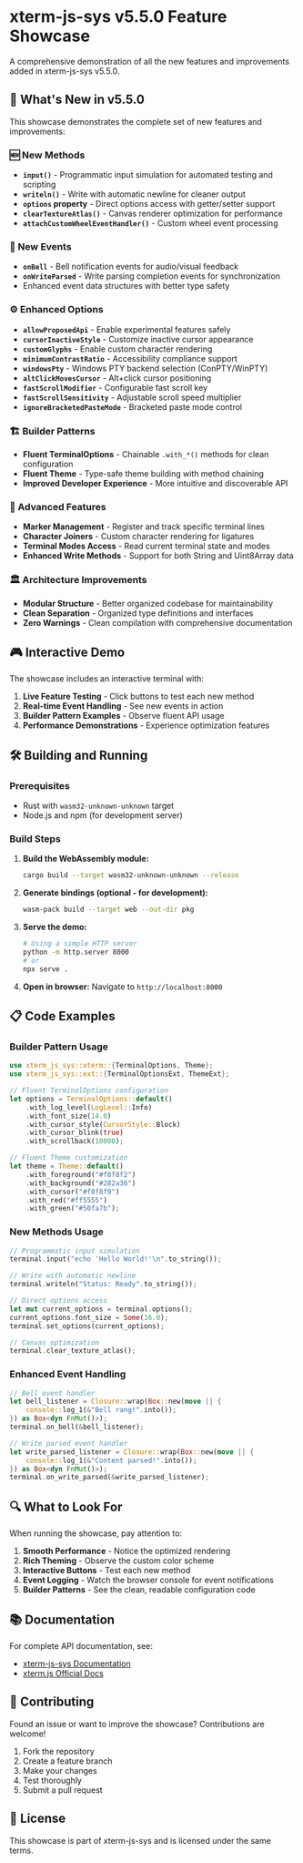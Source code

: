# xterm-js-sys v5.5.0 Feature Showcase

A comprehensive demonstration of all the new features and improvements added in xterm-js-sys v5.5.0.

## 🚀 What's New in v5.5.0

This showcase demonstrates the complete set of new features and improvements:

### 🆕 New Methods
- **`input()`** - Programmatic input simulation for automated testing and scripting
- **`writeln()`** - Write with automatic newline for cleaner output
- **`options` property** - Direct options access with getter/setter support
- **`clearTextureAtlas()`** - Canvas renderer optimization for performance
- **`attachCustomWheelEventHandler()`** - Custom wheel event processing

### 🔔 New Events
- **`onBell`** - Bell notification events for audio/visual feedback
- **`onWriteParsed`** - Write parsing completion events for synchronization
- Enhanced event data structures with better type safety

### ⚙️ Enhanced Options
- **`allowProposedApi`** - Enable experimental features safely
- **`cursorInactiveStyle`** - Customize inactive cursor appearance
- **`customGlyphs`** - Enable custom character rendering
- **`minimumContrastRatio`** - Accessibility compliance support
- **`windowsPty`** - Windows PTY backend selection (ConPTY/WinPTY)
- **`altClickMovesCursor`** - Alt+click cursor positioning
- **`fastScrollModifier`** - Configurable fast scroll key
- **`fastScrollSensitivity`** - Adjustable scroll speed multiplier
- **`ignoreBracketedPasteMode`** - Bracketed paste mode control

### 🏗️ Builder Patterns
- **Fluent TerminalOptions** - Chainable `.with_*()` methods for clean configuration
- **Fluent Theme** - Type-safe theme building with method chaining
- **Improved Developer Experience** - More intuitive and discoverable API

### 🔧 Advanced Features
- **Marker Management** - Register and track specific terminal lines
- **Character Joiners** - Custom character rendering for ligatures
- **Terminal Modes Access** - Read current terminal state and modes
- **Enhanced Write Methods** - Support for both String and Uint8Array data

### 🏛️ Architecture Improvements
- **Modular Structure** - Better organized codebase for maintainability
- **Clean Separation** - Organized type definitions and interfaces
- **Zero Warnings** - Clean compilation with comprehensive documentation

## 🎮 Interactive Demo

The showcase includes an interactive terminal with:

1. **Live Feature Testing** - Click buttons to test each new method
2. **Real-time Event Handling** - See new events in action
3. **Builder Pattern Examples** - Observe fluent API usage
4. **Performance Demonstrations** - Experience optimization features

## 🛠️ Building and Running

### Prerequisites
- Rust with `wasm32-unknown-unknown` target
- Node.js and npm (for development server)

### Build Steps

1. **Build the WebAssembly module:**
   ```bash
   cargo build --target wasm32-unknown-unknown --release
   ```

2. **Generate bindings (optional - for development):**
   ```bash
   wasm-pack build --target web --out-dir pkg
   ```

3. **Serve the demo:**
   ```bash
   # Using a simple HTTP server
   python -m http.server 8000
   # or
   npx serve .
   ```

4. **Open in browser:**
   Navigate to `http://localhost:8000`

## 📋 Code Examples

### Builder Pattern Usage
```rust
use xterm_js_sys::xterm::{TerminalOptions, Theme};
use xterm_js_sys::ext::{TerminalOptionsExt, ThemeExt};

// Fluent TerminalOptions configuration
let options = TerminalOptions::default()
    .with_log_level(LogLevel::Info)
    .with_font_size(14.0)
    .with_cursor_style(CursorStyle::Block)
    .with_cursor_blink(true)
    .with_scrollback(10000);

// Fluent Theme customization
let theme = Theme::default()
    .with_foreground("#f8f8f2")
    .with_background("#282a36")
    .with_cursor("#f8f8f0")
    .with_red("#ff5555")
    .with_green("#50fa7b");
```

### New Methods Usage
```rust
// Programmatic input simulation
terminal.input("echo 'Hello World!'\n".to_string());

// Write with automatic newline
terminal.writeln("Status: Ready".to_string());

// Direct options access
let mut current_options = terminal.options();
current_options.font_size = Some(16.0);
terminal.set_options(current_options);

// Canvas optimization
terminal.clear_texture_atlas();
```

### Enhanced Event Handling
```rust
// Bell event handler
let bell_listener = Closure::wrap(Box::new(move || {
    console::log_1(&"Bell rang!".into());
}) as Box<dyn FnMut()>);
terminal.on_bell(&bell_listener);

// Write parsed event handler
let write_parsed_listener = Closure::wrap(Box::new(move || {
    console::log_1(&"Content parsed!".into());
}) as Box<dyn FnMut()>);
terminal.on_write_parsed(&write_parsed_listener);
```

## 🔍 What to Look For

When running the showcase, pay attention to:

1. **Smooth Performance** - Notice the optimized rendering
2. **Rich Theming** - Observe the custom color scheme
3. **Interactive Buttons** - Test each new method
4. **Event Logging** - Watch the browser console for event notifications
5. **Builder Patterns** - See the clean, readable configuration code

## 📚 Documentation

For complete API documentation, see:
- [xterm-js-sys Documentation](https://docs.rs/xterm-js-sys)
- [xterm.js Official Docs](https://xtermjs.org/docs/)

## 🤝 Contributing

Found an issue or want to improve the showcase? Contributions are welcome!

1. Fork the repository
2. Create a feature branch
3. Make your changes
4. Test thoroughly
5. Submit a pull request

## 📄 License

This showcase is part of xterm-js-sys and is licensed under the same terms.
